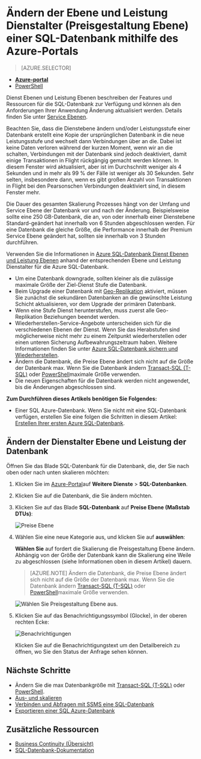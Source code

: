 <properties
    pageTitle="Ändern der Dienstalter Ebene und Leistung einer SQL Azure-Datenbank | Microsoft Azure"
    description="Ändern der Dienstebene und zeigt, wie die SQL-Datenbank nach oben oder nach unten skalieren Leistungsstufe einer SQL Azure-Datenbank. Ändern der Preisgestaltung Ebene einer SQL Azure-Datenbank."
    services="sql-database"
    documentationCenter=""
    authors="stevestein"
    manager="jhubbard"
    editor=""/>

<tags
    ms.service="sql-database"
    ms.devlang="NA"
    ms.date="10/12/2016"
    ms.author="sstein"
    ms.workload="data-management"
    ms.topic="article"
    ms.tgt_pltfrm="NA"/>


# <a name="change-the-service-tier-and-performance-level-pricing-tier-of-a-sql-database-using-the-azure-portal"></a>Ändern der Ebene und Leistung Dienstalter (Preisgestaltung Ebene) einer SQL-Datenbank mithilfe des Azure-Portals


> [AZURE.SELECTOR]
- [**Azure-portal**](sql-database-scale-up.md)
- [PowerShell](sql-database-scale-up-powershell.md)


Dienst Ebenen und Leistung Ebenen beschreiben der Features und Ressourcen für die SQL-Datenbank zur Verfügung und können als den Anforderungen Ihrer Anwendung Änderung aktualisiert werden. Details finden Sie unter [Service Ebenen](sql-database-service-tiers.md).

Beachten Sie, dass die Dienstebene ändern und/oder Leistungsstufe einer Datenbank erstellt eine Kopie der ursprünglichen Datenbank in die neue Leistungsstufe und wechselt dann Verbindungen über an die. Dabei ist keine Daten verloren während der kurzen Moment, wenn wir an die schalten, Verbindungen mit der Datenbank sind jedoch deaktiviert, damit einige Transaktionen in Flight rückgängig gemacht werden können. In diesem Fenster wird aktualisiert, aber ist im Durchschnitt weniger als 4 Sekunden und in mehr als 99 % der Fälle ist weniger als 30 Sekunden. Sehr selten, insbesondere dann, wenn es gibt großen Anzahl von Transaktionen in Flight bei den Pearsonschen Verbindungen deaktiviert sind, in diesem Fenster mehr.  

Die Dauer des gesamten Skalierung Prozesses hängt von der Umfang und Service Ebene der Datenbank vor und nach der Änderung. Beispielsweise sollte eine 250 GB-Datenbank, die an, von oder innerhalb einer Dienstebene Standard-geändert hat innerhalb von 6 Stunden abgeschlossen werden. Für eine Datenbank die gleiche Größe, die Performance innerhalb der Premium Service Ebene geändert hat, sollten sie innerhalb von 3 Stunden durchführen.


Verwenden Sie die Informationen in [Azure SQL-Datenbank Dienst Ebenen und Leistung Ebenen](sql-database-service-tiers.md) anhand der entsprechenden Ebene und Leistung Dienstalter für die Azure SQL-Datenbank.

- Um eine Datenbank downgrade, sollten kleiner als die zulässige maximale Größe der Ziel-Dienst Stufe die Datenbank. 
- Beim Upgrade einer Datenbank mit [Geo-Replikation](sql-database-geo-replication-overview.md) aktiviert, müssen Sie zunächst die sekundären Datenbanken an die gewünschte Leistung Schicht aktualisieren, vor dem Upgrade der primären Datenbank.
- Wenn eine Stufe Dienst herunterstufen, muss zuerst alle Geo-Replikation Beziehungen beendet werden. 
- Wiederherstellen-Service-Angebote unterscheiden sich für die verschiedenen Ebenen der Dienst. Wenn Sie das Herabstufen sind möglicherweise nicht mehr zu einem Zeitpunkt wiederherstellen oder einen unteren Sicherung Aufbewahrungszeitraum haben. Weitere Informationen finden Sie unter [Azure SQL-Datenbank sichern und Wiederherstellen](sql-database-business-continuity.md).
- Ändern die Datenbank, die Preise Ebene ändert sich nicht auf die Größe der Datenbank max. Wenn Sie die Datenbank ändern [Transact-SQL (T-SQL)](https://msdn.microsoft.com/library/mt574871.aspx) oder [PowerShell](https://msdn.microsoft.com/library/mt619433.aspx)maximale Größe verwenden.
- Die neuen Eigenschaften für die Datenbank werden nicht angewendet, bis die Änderungen abgeschlossen sind.



**Zum Durchführen dieses Artikels benötigen Sie Folgendes:**

- Einer SQL Azure-Datenbank. Wenn Sie nicht mit eine SQL-Datenbank verfügen, erstellen Sie eine folgen die Schritten in diesem Artikel: [Erstellen Ihrer ersten Azure SQL-Datenbank](sql-database-get-started.md).


## <a name="change-the-service-tier-and-performance-level-of-your-database"></a>Ändern der Dienstalter Ebene und Leistung der Datenbank


Öffnen Sie das Blade SQL-Datenbank für die Datenbank, die, der Sie nach oben oder nach unten skalieren möchten:

1.  Klicken Sie im [Azure-Portal](https://portal.azure.com)auf **Weitere Dienste** > **SQL-Datenbanken**.
2.  Klicken Sie auf die Datenbank, die Sie ändern möchten.
3.  Klicken Sie auf das Blade **SQL-Datenbank** auf **Preise Ebene (Maßstab DTUs)**:

    ![Preise Ebene][1]

1.  Wählen Sie eine neue Kategorie aus, und klicken Sie auf **auswählen**:

    **Wählen Sie** auf fordert die Skalierung die Preisgestaltung Ebene ändern. Abhängig von der Größe der Datenbank kann die Skalierung eine Weile zu abgeschlossen (siehe Informationen oben in diesem Artikel) dauern.

    > [AZURE.NOTE] Ändern die Datenbank, die Preise Ebene ändert sich nicht auf die Größe der Datenbank max. Wenn Sie die Datenbank ändern [Transact-SQL (T-SQL)](https://msdn.microsoft.com/library/mt574871.aspx) oder [PowerShell](https://msdn.microsoft.com/library/mt619433.aspx)maximale Größe verwenden.

    ![Wählen Sie Preisgestaltung Ebene aus.][2]

3.  Klicken Sie auf das Benachrichtigungssymbol (Glocke), in der oberen rechten Ecke:

    ![Benachrichtigungen][3]

    Klicken Sie auf die Benachrichtigungstext um den Detailbereich zu öffnen, wo Sie den Status der Anfrage sehen können.




## <a name="next-steps"></a>Nächste Schritte

- Ändern Sie die max Datenbankgröße mit [Transact-SQL (T-SQL)](https://msdn.microsoft.com/library/mt574871.aspx) oder [PowerShell](https://msdn.microsoft.com/library/mt619433.aspx).
- [Aus- und skalieren](sql-database-elastic-scale-get-started.md)
- [Verbinden und Abfragen mit SSMS eine SQL-Datenbank](sql-database-connect-query-ssms.md)
- [Exportieren einer SQL Azure-Datenbank](sql-database-export.md)

## <a name="additional-resources"></a>Zusätzliche Ressourcen

- [Business Continuity (Übersicht)](sql-database-business-continuity.md)
- [SQL-Datenbank-Dokumentation](https://azure.microsoft.com/documentation/services/sql-database/)


<!--Image references-->
[1]: ./media/sql-database-scale-up/new-tier.png
[2]: ./media/sql-database-scale-up/choose-tier.png
[3]: ./media/sql-database-scale-up/scale-notification.png
[4]: ./media/sql-database-scale-up/new-tier.png
